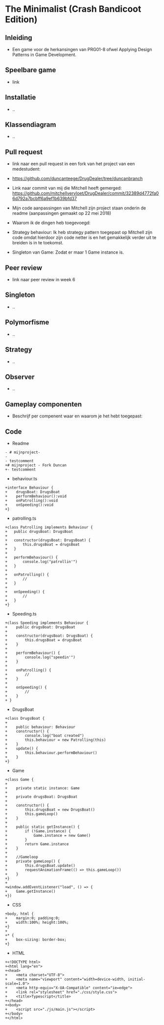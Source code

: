 # The Minimalist (Crash Bandicoot Edition)

## Inleiding
- Een game voor de herkansingen van PRG01-8 ofwel Applying Design Patterns in Game Development. 

## Speelbare game
- link

## Installatie
- ..

## Klassendiagram
- ..

## Pull request
- link naar een pull request in een fork van het project van een medestudent: 
- https://github.com/duncanteege/DrugDealer/tree/duncanbranch
- Link naar commit van mij die Mitchell heeft gemerged: https://github.com/mitchellvervloet/DrugDealer/commit/32389d4772fa06d792a7bcbff6a9ef1b639bfd37
- Mijn code aanpassingen van Mitchell zijn project staan onderin de readme (aanpassingen gemaakt op 22 mei 2018)


- Waarom ik de dingen heb toegevoegd:
- Strategy behaviour: Ik heb strategy pattern toegepast op Mitchell zijn code omdat hierdoor zijn code netter is en het gemakkelijk verder uit te breiden is in te toekomst.
- Singleton van Game: Zodat er maar 1 Game instance is.

## Peer review
- link naar peer review in week 6

## Singleton
- ..

## Polymorfisme
- ..

## Strategy
- ..

## Observer
- ..

## Gameplay componenten
- Beschrijf per compenent waar en waarom je het hebt toegepast:




## Code
- Readme
```
- # mijnproject-
-
- testcomment
+# mijnproject - Fork Duncan
+- testcomment
```

- behaviour.ts
```
+interface Behaviour {
+    drugsBoat: DrugsBoat
+    performBehaviour():void
+    onPatrolling():void
+    onSpeeding():void
+} 
```

- patrolling.ts
```
+class Patrolling implements Behaviour {
+   public drugsBoat: DrugsBoat
+
+   constructor(drugsBoat: DrugsBoat) {
+       this.drugsBoat = drugsBoat
+   }
+
+   performBehaviour() {
+       console.log("patrollin'")
+   }
+
+   onPatrolling() {
+       //
+   }
+
+   onSpeeding() {
+       //
+   }
+} 
```

- Speeding.ts 
```
+class Speeding implements Behaviour {
+    public drugsBoat: DrugsBoat
+ 
+    constructor(drugsBoat: DrugsBoat) {
+        this.drugsBoat = drugsBoat
+    }
+ 
+    performBehaviour() {
+        console.log("speedin'")
+    }
+ 
+    onPatrolling() {
+        //
+    }
+ 
+    onSpeeding() {
+        //
+    }
+ } 
```

- DrugsBoat
```
+class DrugsBoat {
+
+    public behaviour: Behaviour
+    constructor() {
+        console.log("boat created")
+        this.behaviour = new Patrolling(this)
+    }
+    update() {
+        this.behaviour.performBehaviour()
+    }
+}
```

- Game
```
+class Game {
+
+    private static instance: Game
+
+    private drugsBoat: DrugsBoat
+
+    constructor() {
+        this.drugsBoat = new DrugsBoat()
+        this.gameLoop()
+    }
+
+    public static getInstance() {
+        if (!Game.instance) {
+            Game.instance = new Game()
+        }
+        return Game.instance
+    }
+
+    //Gameloop
+    private gameLoop() {
+        this.drugsBoat.update()
+        requestAnimationFrame(() => this.gameLoop())
+    }
+}
+
+window.addEventListener("load", () => {
+    Game.getInstance()
+})
```

- CSS
```
+body, html {
+    margin:0; padding:0;
+    width:100%; height:100%;
+}
+
+* {
+    box-sizing: border-box;
+} 
```

- HTML 
```
+<!DOCTYPE html>
+<html lang="en">
+<head>
+    <meta charset="UTF-8">
+    <meta name="viewport" content="width=device-width, initial-scale=1.0">
+    <meta http-equiv="X-UA-Compatible" content="ie=edge">
+    <link rel="stylesheet" href="./css/style.css">
+    <title>Typescript</title>
+</head>
+<body>
+    <script src="./js/main.js"></script>
+</body>
+</html> 
```